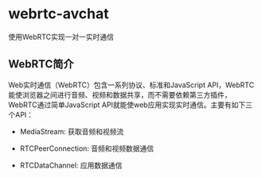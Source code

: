 # webrtc-avchat

使用WebRTC实现一对一实时通信

## WebRTC简介

Web实时通信（WebRTC）包含一系列协议、标准和JavaScript API，WebRTC能使浏览器之间进行音频、视频和数据共享，而不需要依赖第三方插件，WebRTC通过简单JavaScript API就能使web应用实现实时通信。主要有如下三个API：

* MediaStream: 获取音频和视频流

* RTCPeerConnection: 音频和视频数据通信

* RTCDataChannel: 应用数据通信

